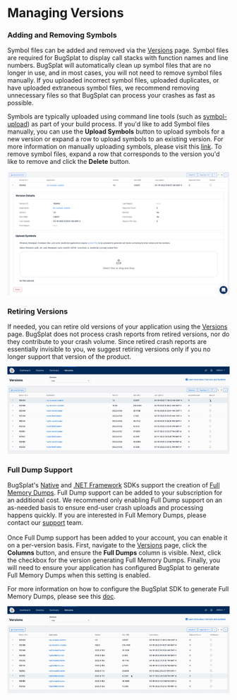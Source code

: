 # Managing Versions

### Adding and Removing Symbols

Symbol files can be added and removed via the [Versions](https://app.bugsplat.com/v2/versions) page. Symbol files are required for BugSplat to display call stacks with function names and line numbers. BugSplat will automatically clean up symbol files that are no longer in use, and in most cases, you will not need to remove symbol files manually. If you uploaded incorrect symbol files, uploaded duplicates, or have uploaded extraneous symbol files, we recommend removing unnecessary files so that BugSplat can process your crashes as fast as possible.

Symbols are typically uploaded using command line tools (such as [symbol-upload](../../education/faq/how-to-upload-symbol-files-with-symbol-upload.md)) as part of your build process. If you'd like to add Symbol files manually, you can use the **Upload Symbols** button to upload symbols for a new version or expand a row to upload symbols to an existing version. For more information on manually uploading symbols, please visit this [link](../development/working-with-symbol-files/how-to-manually-upload-symbols.md). To remove symbol files, expand a row that corresponds to the version you'd like to remove and click the **Delete** button.

![Managing Symbols on the Versions Page](<../../.gitbook/assets/image (4).png>)

### Retiring Versions

If needed, you can retire old versions of your application using the [Versions](https://app.bugsplat.com/v2/versions) page. BugSplat does not process crash reports from retired versions, nor do they contribute to your crash volume. Since retired crash reports are essentially invisible to you, we suggest retiring versions only if you no longer support that version of the product.

![Retiring a Version](<../../.gitbook/assets/retire-version (1).gif>)

### Full Dump Support

BugSplat's [Native](../getting-started/integrations/desktop/cplusplus/) and [.NET Framework](../getting-started/integrations/desktop/windows-dot-net-framework.md) SDKs support the creation of [Full Memory Dumps](../getting-started/integrations/desktop/cplusplus/full-memory-dumps.md). Full Dump support can be added to your subscription for an additional cost. We recommend only enabling Full Dump support on an as-needed basis to ensure end-user crash uploads and processing happens quickly. If you are interested in Full Memory Dumps, please contact our [support](../../administration/contact-us.md) team.\
\
Once Full Dump support has been added to your account, you can enable it on a per-version basis. First, navigate to the [Versions](https://app.bugsplat.com/v2/versions) page, click the **Columns** button, and ensure the **Full Dumps** column is visible. Next, click the checkbox for the version generating Full Memory Dumps. Finally, you will need to ensure your application has configured BugSplat to generate Full Memory Dumps when this setting is enabled.

For more information on how to configure the BugSplat SDK to generate Full Memory Dumps, please see this [doc](../getting-started/integrations/desktop/cplusplus/full-memory-dumps.md).

![Enabling Full Dumps](../../.gitbook/assets/full-dumps.gif)
